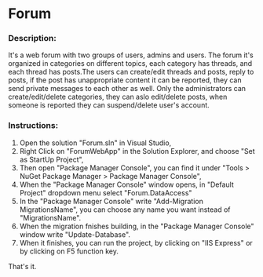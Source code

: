 # Forum

### Description:

It's a web forum with two groups of users, admins and users. The forum it's organized in categories on different topics, each category has threads, and each thread has posts.The users can create/edit threads and posts, reply to posts, if the post has unappropriate content it can be reported, they can send private messages to each other as well. Only the administrators can create/edit/delete categories, they can aslo edit/delete posts, when someone is reported they can suspend/delete user's account.

### Instructions:

1) Open the solution "Forum.sln" in Visual Studio,
2) Right Click on "ForumWebApp" in the Solution Explorer, and choose "Set as StartUp Project",
3) Then open "Package Manager Console", you can find it under "Tools > NuGet Package Manager > Package Manager Console",
4) When the "Package Manager Console" window opens, in "Default Project" dropdown menu select "Forum.DataAccess"
5) In the "Package Manager Console" write "Add-Migration MigrationsName", you can choose any name you want instead of "MigrationsName".
6) When the migration fnishes building, in the "Package Manager Console" window write "Update-Database".
7) When it finishes, you can run the project, by clicking on "IIS Express" or by clicking on F5 function key.

That's it.
